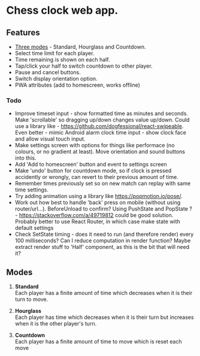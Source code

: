 # Chess clock web app.

## Features
- [Three modes](#modes) - Standard, Hourglass and Countdown.
- Select time limit for each player.
- Time remaining is shown on each half.
- Tap/click your half to switch countdown to other player.
- Pause and cancel buttons.
- Switch display orientation option.
- PWA attributes (add to homescreen, works offline)


### Todo
- Improve timeset input - show formatted time as minutes and seconds. Make 'scrollable' so dragging up/down changes value up/down. Could use a library like - https://github.com/dogfessional/react-swipeable. Even better - mimic Android alarm clock time input - show clock face and allow visual touch input. 
- Make settings screen with options for things like performace (no colours, or no gradient at least). Move orientation and sound buttons into this.
- Add 'Add to homescreen' button and event to settings screen
- Make 'undo' button for countdown mode, so if clock is pressed accidently or wrongly, can revert to their previous amount of time.
- Remember times previously set so on new match can replay with same time settings.
- Try adding animation using a library like https://popmotion.io/pose/.
- Work out how best to handle 'back' press on mobile (without using router/url...). BeforeUnload to confirm? Using PushState and PopState ? - https://stackoverflow.com/a/49719812 could be good solution. Probably better to use React Router, in which case make state with default settings
- Check SetState timing - does it need to run (and therefore render) every 100 milliseconds? Can I reduce computation in render function? Maybe extract render stuff to 'Half' component, as this is the bit that will need it?


## Modes
1. __Standard__  
  Each player has a finite amount of time which decreases when it is their turn to move.

2. __Hourglass__  
  Each player has time which decreases when it is their turn but increases when it is the other player's turn.

3. __Countdown__  
  Each player has a finite amount of time to move which is reset each move